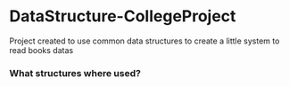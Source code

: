 # DataStructure-CollegeProject
Project created to use common data structures to create a little system to read books datas

### **What structures where used?**
